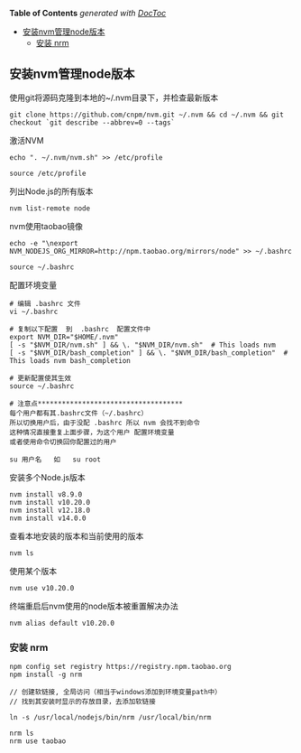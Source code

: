 <!-- START doctoc generated TOC please keep comment here to allow auto update -->
<!-- DON'T EDIT THIS SECTION, INSTEAD RE-RUN doctoc TO UPDATE -->
**Table of Contents**  *generated with [DocToc](https://github.com/thlorenz/doctoc)*

- [安装nvm管理node版本](#%E5%AE%89%E8%A3%85nvm%E7%AE%A1%E7%90%86node%E7%89%88%E6%9C%AC)
  - [安装 nrm](#%E5%AE%89%E8%A3%85-nrm)

<!-- END doctoc generated TOC please keep comment here to allow auto update -->

## 安装nvm管理node版本


使用git将源码克隆到本地的~/.nvm目录下，并检查最新版本
```
git clone https://github.com/cnpm/nvm.git ~/.nvm && cd ~/.nvm && git checkout `git describe --abbrev=0 --tags`
```

激活NVM
```
echo ". ~/.nvm/nvm.sh" >> /etc/profile

source /etc/profile
```

列出Node.js的所有版本
```
nvm list-remote node
```

nvm使用taobao镜像
```
echo -e "\nexport NVM_NODEJS_ORG_MIRROR=http://npm.taobao.org/mirrors/node" >> ~/.bashrc

source ~/.bashrc
```

配置环境变量

```
# 编辑 .bashrc 文件
vi ~/.bashrc

# 复制以下配置  到  .bashrc  配置文件中
export NVM_DIR="$HOME/.nvm"
[ -s "$NVM_DIR/nvm.sh" ] && \. "$NVM_DIR/nvm.sh"  # This loads nvm
[ -s "$NVM_DIR/bash_completion" ] && \. "$NVM_DIR/bash_completion"  # This loads nvm bash_completion

# 更新配置使其生效
source ~/.bashrc

# 注意点************************************
每个用户都有其.bashrc文件（~/.bashrc）
所以切换用户后，由于没配 .bashrc 所以 nvm 会找不到命令
这种情况直接重复上面步骤，为这个用户 配置环境变量   
或者使用命令切换回你配置过的用户  

su 用户名   如   su root

```


安装多个Node.js版本
```
nvm install v8.9.0
nvm install v10.20.0
nvm install v12.18.0
nvm install v14.0.0
```

查看本地安装的版本和当前使用的版本
```
nvm ls
```

使用某个版本
```
nvm use v10.20.0
```

终端重启后nvm使用的node版本被重置解决办法

```
nvm alias default v10.20.0
```

### 安装 nrm 

```
npm config set registry https://registry.npm.taobao.org
npm install -g nrm

// 创建软链接, 全局访问（相当于windows添加到环境变量path中）
// 找到其安装时显示的存放目录，去添加软链接

ln -s /usr/local/nodejs/bin/nrm /usr/local/bin/nrm

nrm ls
nrm use taobao
```
